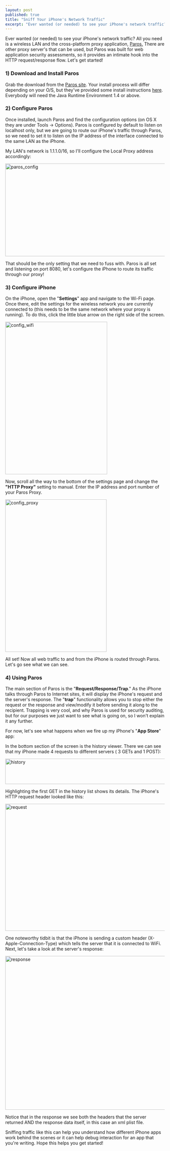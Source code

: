 ```yaml
---
layout: post
published: true
title: "Sniff Your iPhone's Network Traffic"
excerpt: "Ever wanted (or needed) to see your iPhone's network traffic? All you need is a wireless LAN and the cross-platform proxy application, Paros."
---
```


Ever wanted (or needed) to see your iPhone's network traffic? All you need is a wireless LAN and the cross-platform proxy application, [Paros.][1] There are other proxy server's that can be used, but Paros was built for web application security assessments, so it provides an intimate hook into the HTTP request/response flow. Let's get started!

### 1) Download and Install Paros

Grab the download from the [Paros site][2]. Your install process will differ depending on your O/S, but they've provided some install instructions [here][3]. Everybody will need the Java Runtime Environment 1.4 or above.

### 2) Configure Paros

Once installed, launch Paros and find the configuration options (on OS X they are under Tools -> Options). Paros is configured by default to listen on localhost only, but we are going to route our iPhone's traffic through Paros, so we need to set it to listen on the IP address of the interface connected to the same LAN as the iPhone.

My LAN's network is 1.1.1.0/16, so I'll configure the Local Proxy address accordingly:

<img class="aligncenter size-full wp-image-452" title="paros_config" src="http://blog.jerodsanto.net/wp-content/uploads/2009/06/paros_config.png" height="292" alt="paros_config" width="640" />

That should be the only setting that we need to fuss with. Paros is all set and listening on port 8080, let's configure the iPhone to route its traffic through our proxy!

### 3) Configure iPhone

On the iPhone, open the "**Settings**" app and navigate to the Wi-Fi page. Once there, edit the settings for the wireless network you are currently connected to (this needs to be the same network where your proxy is running). To do this, click the little blue arrow on the right side of the screen.

<img class="aligncenter size-full wp-image-455" title="config_wifi" src="http://blog.jerodsanto.net/wp-content/uploads/2009/06/config_wifi.png" height="480" alt="config_wifi" width="322" />

Now, scroll all the way to the bottom of the settings page and change the **"HTTP Proxy"** setting to manual. Enter the IP address and port number of your Paros Proxy.

<img class="aligncenter size-full wp-image-456" title="config_proxy" src="http://blog.jerodsanto.net/wp-content/uploads/2009/06/config_proxy.png" height="480" alt="config_proxy" width="320" />

All set! Now all web traffic to and from the iPhone is routed through Paros. Let's go see what we can see.

### 4) Using Paros

The main section of Paros is the "**Request/Response/Trap**." As the iPhone talks through Paros to Internet sites, it will display the iPhone's request and the server's response. The "**trap**" functionality allows you to stop either the request or the response and view/modify it before sending it along to the recipient. Trapping is very cool, and why Paros is used for security auditing, but for our purposes we just want to see what is going on, so I won't explain it any further.

For now, let's see what happens when we fire up my iPhone's "**App Store**" app:

In the bottom section of the screen is the history viewer. There we can see that my iPhone made 4 requests to different servers ( 3 GETs and 1 POST):

<img class="aligncenter size-full wp-image-468" title="history" src="http://blog.jerodsanto.net/wp-content/uploads/2009/06/history.png" height="80" alt="history" width="640" />

Highlighting the first GET in the history list shows its details. The iPhone's HTTP request header looked like this:

<img class="aligncenter size-full wp-image-470" title="request" src="http://blog.jerodsanto.net/wp-content/uploads/2009/06/request.png" height="400" alt="request" width="640" />

One noteworthy tidbit is that the iPhone is sending a custom header (X-Apple-Connection-Type) which tells the server that it is connected to WiFi. Next, let's take a look at the server's response:

<img class="aligncenter size-full wp-image-471" title="response" src="http://blog.jerodsanto.net/wp-content/uploads/2009/06/response.png" height="484" alt="response" width="640" />

Notice that in the response we see both the headers that the server returned AND the response data itself, in this case an xml plist file.

Sniffing traffic like this can help you understand how different iPhone apps work behind the scenes or it can help debug interaction for an app that you're writing. Hope this helps you get started!


[1]: http://www.parosproxy.org/index.shtml
[2]: http://www.parosproxy.org/download.shtml
[3]: http://www.parosproxy.org/install.shtml
